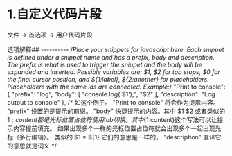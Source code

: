 # 1.自定义代码片段

文件 → 首选项 → 用户代码片段

选项解释## ----------
	/*Place your snippets for javascript here. Each snippet is defined under a snippet name and has a prefix, body and 
	description. The prefix is what is used to trigger the snippet and the body will be expanded and inserted. Possible variables are:
	$1, $2 for tab stops, $0 for the final cursor position, and ${1:label}, ${2:another} for placeholders. Placeholders with the 
	same ids are connected.
	Example:*/
	"Print to console": {
		"prefix": "log",
		"body": [
			"console.log('$1');",
			"$2"
		],
		"description": "Log output to console"
	},
/*
 如这个例子。
 "Print to console"  将会作为提示内容。
 "prefix"   设置的是提示的前缀。
 "body"   快捷提示的内容。其中 $1 $2 或者类似的 ${1:content}都是光标位置占位符使用tab切换。
		  其中${1:content}这个写法可以让提示内容提前填充。
		  如果出现多个一样的光标位置占位符就会出现多个一起出现光标（多行编辑）。
		  类似的 $1 = ${1} 它们的意思是一样的。
"description"   直译它的意思就是词义
*/